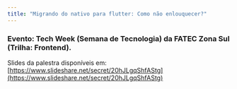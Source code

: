 ```yaml
---
title: "Migrando do nativo para flutter: Como não enlouquecer?"
---
```


### Evento: Tech Week (Semana de Tecnologia) da FATEC Zona Sul (Trilha: Frontend).

Slides da palestra disponíveis em: [https://www.slideshare.net/secret/20hJLgqShfAStg](https://www.slideshare.net/secret/20hJLgqShfAStg)
